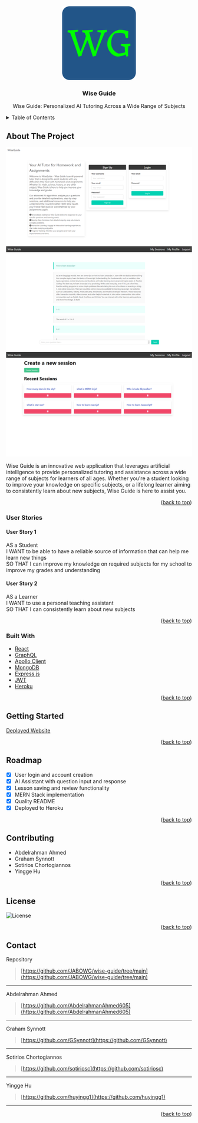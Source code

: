 <a name="readme-top"></a>

<!-- PROJECT LOGO -->
<br />
<div align="center">

  <img src="images/Project-logo.png" alt="Logo" width="200" height="200">

  <h3 align="center">Wise Guide</h3>

  <p align="center">
    Wise Guide: Personalized AI Tutoring Across a Wide Range of Subjects
  </p>
</div>

<!-- TABLE OF CONTENTS -->
<details>
  <summary>Table of Contents</summary>
  <ol>
    <li>
      <a href="#about-the-project">About The Project</a>
      <ul>
        <li><a href="#built-with">Built With</a></li>
      </ul>
    </li>
    <li>
      <a href="#getting-started">Getting Started</a>
    </li>
    <li><a href="#roadmap">Roadmap</a></li>
    <li><a href="#contributing">Contributing</a></li>
    <li><a href="#license">License</a></li>
    <li><a href="#contact">Contact</a></li>
  </ol>
</details>

<!-- ABOUT THE PROJECT -->

## About The Project

![image](images/WiseGuide-screenshot1.png)
![image](images/WiseGuide-screenshot2.png)
![image](images/WiseGuide-screenshot3.png)

Wise Guide is an innovative web application that leverages artificial intelligence to provide personalized tutoring and assistance across a wide range of subjects for learners of all ages. Whether you're a student looking to improve your knowledge on specific subjects, or a lifelong learner aiming to consistently learn about new subjects, Wise Guide is here to assist you.

<p align="right">(<a href="#readme-top">back to top</a>)</p>

### User Stories

#### User Story 1

AS a Student  
I WANT to be able to have a reliable source of information that can help me learn new things  
SO THAT I can improve my knowledge on required subjects for my school to improve my grades and understanding

#### User Story 2

AS a Learner  
I WANT to use a personal teaching assistant  
SO THAT I can consistently learn about new subjects

<p align="right">(<a href="#readme-top">back to top</a>)</p>

### Built With

- [React](https://reactjs.org/)
- [GraphQL](https://graphql.org/)
- [Apollo Client](https://www.apollographql.com/docs/react/)
- [MongoDB](https://www.mongodb.com/)
- [Express.js](https://expressjs.com/)
- [JWT](https://jwt.io/)
- [Heroku](https://www.heroku.com/)

<p align="right">(<a href="#readme-top">back to top</a>)</p>

<!-- GETTING STARTED -->

## Getting Started

[Deployed Website](https://wise-guide.herokuapp.com/)

<p align="right">(<a href="#readme-top">back to top</a>)</p>

<!-- ROADMAP -->

## Roadmap

- [x] User login and account creation
- [x] AI Assistant with question input and response
- [x] Lesson saving and review functionality
- [x] MERN Stack implementation
- [x] Quality README
- [x] Deployed to Heroku

<p align="right">(<a href="#readme-top">back to top</a>)</p>

<!-- CONTRIBUTING -->

## Contributing

- Abdelrahman Ahmed
- Graham Synnott
- Sotirios Chortogiannos
- Yingge Hu

<p align="right">(<a href="#readme-top">back to top</a>)</p>

<!-- LICENSE -->

## License

![License](https://img.shields.io/badge/License-MIT-green.svg)

<p align="right">(<a href="#readme-top">back to top</a>)</p>

<!-- CONTACT -->

## Contact

Repository

> [https://github.com/JABOWG/wise-guide/tree/main](https://github.com/JABOWG/wise-guide/tree/main)

---

Abdelrahman Ahmed

> [https://github.com/AbdelrahmanAhmed605](https://github.com/AbdelrahmanAhmed605)

---

Graham Synnott

> [https://github.com/GSynnott](https://github.com/GSynnott)

---

Sotirios Chortogiannos

> [https://github.com/sotiriosc](https://github.com/sotiriosc)

---

Yingge Hu

> [https://github.com/huyingg1](https://github.com/huyingg1)

---

<p align="right">(<a href="#readme-top">back to top</a>)</p>
